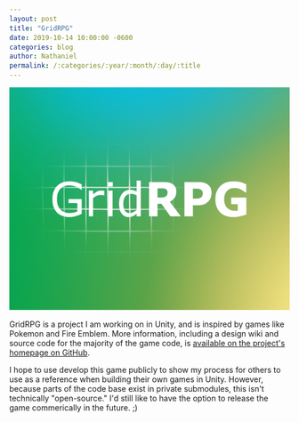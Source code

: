 ```yaml
---
layout: post
title: "GridRPG"
date: 2019-10-14 10:00:00 -0600
categories: blog
author: Nathaniel
permalink: /:categories/:year/:month/:day/:title
---
```


![GridRPG](/assets/project_cover_gridrpg.png)

GridRPG is a project I am working on in Unity, and is inspired by games like Pokemon and Fire Emblem. More information, including a design wiki and source code for the majority of the game code, is [available on the project's homepage on GitHub][repo-link].

I hope to use develop this game publicly to show my process for others to use as a reference when building their own games in Unity. However, because parts of the code base exist in private submodules, this isn't technically "open-source." I'd still like to have the option to release the game commerically in the future. ;)

[repo-link]: https://github.com/njelly/GridRPG